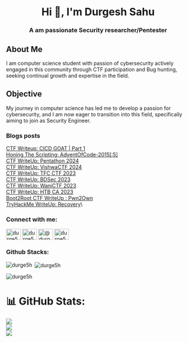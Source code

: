 <h1 align="center">Hi 👋, I'm Durgesh Sahu</h1>
<h3 align="center">A am passionate Security researcher/Pentester</h3>

## About Me

I am computer science student with passion of cybersecurity actively engaged in this community through CTF participation and Bug hunting, seeking continual growth and expertise in the field.

## Objective

My journey in computer science has led me to develop a passion for cybersecurity, and I am now eager to transition into this field, specifically aiming to join as Security Engineer.

### Blogs posts

[CTF Writeup: CICD GOAT | Part 1](https://sf4ult.github.io/2024/06/27/post10/CICD-GOAT-Part-1/)\
[Honing The Scripting: AdventOfCode-2015[:5]](https://sf4ult.github.io/2024/03/29/post9/AdventOfCode-2015/)\
[CTF WriteUp: Pentathon 2024](https://sf4ult.github.io/2024/03/19/post8/Pentathon_2024/)\
[CTF WriteUp: VishwaCTF 2024](https://sf4ult.github.io/2024/03/04/post7/vishwaCTF_2024/)\
[CTF WriteUp: TFC CTF 2023](https://sf4ult.github.io/2023/08/01/post6/tfcCTF_2023/)\
[CTF WriteUp: BDSec 2023](https://sf4ult.github.io/2023/07/22/post5/bdsecCTF_2023/)\
[CTF WriteUp: WaniCTF 2023](https://sf4ult.github.io/2023/06/08/post4/wanictf_2023/)\
[CTF WriteUp: HTB CA 2023](https://sf4ult.github.io/2023/04/08/post3/ca_2023/)\
[Boot2Root CTF WriteUp : Pwn2Own](https://sf4ult.github.io/2023/02/12/post2/pwn2own/)\
[TryHackMe WriteUp: Recovery](https://sf4ult.github.io/2022/09/12/post1/thm-recovery/)\


<h3 align="left">Connect with me:</h3>
<p align="left">
<a href="https://twitter.com/durge5h" target="blank"><img align="center" src="https://raw.githubusercontent.com/rahuldkjain/github-profile-readme-generator/master/src/images/icons/Social/twitter.svg" alt="durge5h" height="30" width="40" /></a>
<a href="https://linkedin.com/in/durge5h" target="blank"><img align="center" src="https://raw.githubusercontent.com/rahuldkjain/github-profile-readme-generator/master/src/images/icons/Social/linked-in-alt.svg" alt="durge5h" height="30" width="40" /></a>
<a href="https://medium.com/@durge5h" target="blank"><img align="center" src="https://raw.githubusercontent.com/rahuldkjain/github-profile-readme-generator/master/src/images/icons/Social/medium.svg" alt="@durge5h" height="30" width="40" /></a>
<a href="https://discord.gg/durge5h#5496" target="blank"><img align="center" src="https://raw.githubusercontent.com/rahuldkjain/github-profile-readme-generator/master/src/images/icons/Social/discord.svg" alt="durge5h#5496" height="30" width="40" /></a>
</p>

<h3 align="left">Github Stacks:</h3>
<p><img align="left" src="https://github-readme-stats.vercel.app/api/top-langs/?username=durge5h&theme=dark&hide_border=false&include_all_commits=false&count_private=false&layout=compact" alt="durge5h" /></p>

<p>&nbsp;<img align="center" src="https://github-readme-streak-stats.herokuapp.com/?user=durge5h&theme=dark&hide_border=false](https://github-readme-stats.vercel.app/api?username=durge5h&theme=dark&hide_border=false&include_all_commits=false&count_private=false)" alt="durge5h"/></p>

<p><img align="center" src="https://github-readme-streak-stats.herokuapp.com/?user=durge5h&](https://github-readme-stats.vercel.app/api?username=durge5h&theme=dark&hide_border=false&include_all_commits=false&count_private=false)" alt="durge5h"/></p>


# 📊 GitHub Stats:
![](https://github-readme-stats.vercel.app/api?username=durge5h&theme=dark&hide_border=false&include_all_commits=false&count_private=false)<br/>
![](https://github-readme-streak-stats.herokuapp.com/?user=durge5h&theme=dark&hide_border=false)<br/>
![](https://github-readme-stats.vercel.app/api/top-langs/?username=durge5h&theme=dark&hide_border=false&include_all_commits=false&count_private=false&layout=compact)
